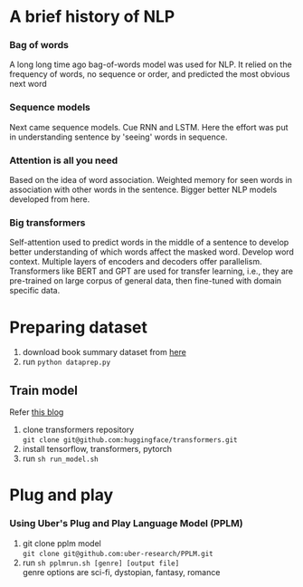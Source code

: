 # A brief history of NLP

### Bag of words

A long long time ago bag-of-words model was used for NLP. It relied on the frequency of words, no sequence or order, and predicted the most obvious next word

### Sequence models

Next came sequence models. Cue RNN and LSTM. Here the effort was put in understanding sentence by 'seeing' words in sequence.

### Attention is all you need

Based on the idea of word association. Weighted memory for seen words in association with other words in the sentence. Bigger better NLP models developed from here.

### Big transformers

Self-attention used to predict words in the middle of a sentence to develop better understanding of which words affect the masked word. Develop word context.
Multiple layers of encoders and decoders offer parallelism. Transformers like BERT and GPT are used for transfer learning, i.e., they are pre-trained on large corpus of general data, then fine-tuned with domain specific data.

# Preparing dataset

1. download book summary dataset from [here](https://www.cs.cmu.edu/~dbamman/booksummaries.html)
1. run `python dataprep.py`

## Train model

Refer [this blog](https://towardsdatascience.com/fine-tuning-gpt2-for-text-generation-using-pytorch-2ee61a4f1ba7)

1. clone transformers repository  
   `git clone git@github.com:huggingface/transformers.git`
1. install tensorflow, transformers, pytorch
1. run `sh run_model.sh`

# Plug and play

### Using Uber's Plug and Play Language Model (PPLM)

1. git clone pplm model  
   `git clone git@github.com:uber-research/PPLM.git`
2. run `sh pplmrun.sh [genre] [output file]`  
   genre options are sci-fi, dystopian, fantasy, romance
